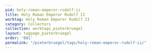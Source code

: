 ```yaml
---
pid: holy-roman-emperor-rudolf-ii
title: Holy Roman Emperor Rudolf II
worktag: Holy Roman Emperor Rudolf II
category: Collectors
collection: worktags_pieterbruegel
layout: tagpage_pieterbruegel
order: '081'
permalink: "/pieterbruegel/tags/holy-roman-emperor-rudolf-ii/"
---
```

